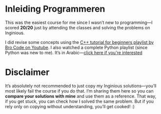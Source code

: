 # Inleiding Programmeren
This was the easiest course for me since I wasn’t new to programming—I scored **20/20** just by attending the classes and solving the problems on Inginious.

I did revise some concepts using the [C++ tutorial for beginners playlist by Bro Code on Youtube](https://www.youtube.com/playlist?list=PLZPZq0r_RZOMHoXIcxze_lP97j2Ase2on). I also watched a complete Python playlist (since Python was new to me). It’s in Arabic—[click here if you're interested](https://www.youtube.com/playlist?list=PLoP3S2S1qTfCUdNazAZY1LFALcUr0Vbs9)

# Disclaimer
It’s absolutely not recommended to just copy my Inginious solutions—you’ll most likely fail the course if you do that. I’m sharing them here so you can **compare your solutions with mine** and use them as a reference. That way, if you get stuck, you can check how I solved the same problem. But if you rely only on copying without understanding, you’ll get cooked! :)
